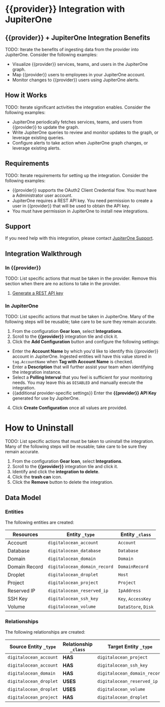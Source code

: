 # {{provider}} Integration with JupiterOne

## {{provider}} + JupiterOne Integration Benefits

TODO: Iterate the benefits of ingesting data from the provider into JupiterOne.
Consider the following examples:

- Visualize {{provider}} services, teams, and users in the JupiterOne graph.
- Map {{provider}} users to employees in your JupiterOne account.
- Monitor changes to {{provider}} users using JupiterOne alerts.

## How it Works

TODO: Iterate significant activities the integration enables. Consider the
following examples:

- JupiterOne periodically fetches services, teams, and users from {{provider}}
  to update the graph.
- Write JupiterOne queries to review and monitor updates to the graph, or
  leverage existing queries.
- Configure alerts to take action when JupiterOne graph changes, or leverage
  existing alerts.

## Requirements

TODO: Iterate requirements for setting up the integration. Consider the
following examples:

- {{provider}} supports the OAuth2 Client Credential flow. You must have a
  Administrator user account.
- JupiterOne requires a REST API key. You need permission to create a user in
  {{provider}} that will be used to obtain the API key.
- You must have permission in JupiterOne to install new integrations.

## Support

If you need help with this integration, please contact
[JupiterOne Support](https://support.jupiterone.io).

## Integration Walkthrough

### In {{provider}}

TODO: List specific actions that must be taken in the provider. Remove this
section when there are no actions to take in the provider.

1. [Generate a REST API key](https://example.com/docs/generating-api-keys)

### In JupiterOne

TODO: List specific actions that must be taken in JupiterOne. Many of the
following steps will be reusable; take care to be sure they remain accurate.

1. From the configuration **Gear Icon**, select **Integrations**.
2. Scroll to the **{{provider}}** integration tile and click it.
3. Click the **Add Configuration** button and configure the following settings:

- Enter the **Account Name** by which you'd like to identify this {{provider}}
  account in JupiterOne. Ingested entities will have this value stored in
  `tag.AccountName` when **Tag with Account Name** is checked.
- Enter a **Description** that will further assist your team when identifying
  the integration instance.
- Select a **Polling Interval** that you feel is sufficient for your monitoring
  needs. You may leave this as `DISABLED` and manually execute the integration.
- {{additional provider-specific settings}} Enter the **{{provider}} API Key**
  generated for use by JupiterOne.

4. Click **Create Configuration** once all values are provided.

# How to Uninstall

TODO: List specific actions that must be taken to uninstall the integration.
Many of the following steps will be reusable; take care to be sure they remain
accurate.

1. From the configuration **Gear Icon**, select **Integrations**.
2. Scroll to the **{{provider}}** integration tile and click it.
3. Identify and click the **integration to delete**.
4. Click the **trash can** icon.
5. Click the **Remove** button to delete the integration.

<!-- {J1_DOCUMENTATION_MARKER_START} -->
<!--
********************************************************************************
NOTE: ALL OF THE FOLLOWING DOCUMENTATION IS GENERATED USING THE
"j1-integration document" COMMAND. DO NOT EDIT BY HAND! PLEASE SEE THE DEVELOPER
DOCUMENTATION FOR USAGE INFORMATION:

https://github.com/JupiterOne/sdk/blob/main/docs/integrations/development.md
********************************************************************************
-->

## Data Model

### Entities

The following entities are created:

| Resources     | Entity `_type`               | Entity `_class`     |
| ------------- | ---------------------------- | ------------------- |
| Account       | `digitalocean_account`       | `Account`           |
| Database      | `digitalocean_database`      | `Database`          |
| Domain        | `digitalocean_domain`        | `Domain`            |
| Domain Record | `digitalocean_domain_record` | `DomainRecord`      |
| Droplet       | `digitalocean_droplet`       | `Host`              |
| Project       | `digitalocean_project`       | `Project`           |
| Reserved IP   | `digitalocean_reserved_ip`   | `IpAddress`         |
| SSH Key       | `digitalocean_ssh_key`       | `Key`, `AccessKey`  |
| Volume        | `digitalocean_volume`        | `DataStore`, `Disk` |

### Relationships

The following relationships are created:

| Source Entity `_type`  | Relationship `_class` | Target Entity `_type`        |
| ---------------------- | --------------------- | ---------------------------- |
| `digitalocean_account` | **HAS**               | `digitalocean_project`       |
| `digitalocean_account` | **HAS**               | `digitalocean_ssh_key`       |
| `digitalocean_domain`  | **HAS**               | `digitalocean_domain_record` |
| `digitalocean_droplet` | **USES**              | `digitalocean_reserved_ip`   |
| `digitalocean_droplet` | **USES**              | `digitalocean_volume`        |
| `digitalocean_project` | **HAS**               | `digitalocean_droplet`       |

<!--
********************************************************************************
END OF GENERATED DOCUMENTATION AFTER BELOW MARKER
********************************************************************************
-->
<!-- {J1_DOCUMENTATION_MARKER_END} -->
